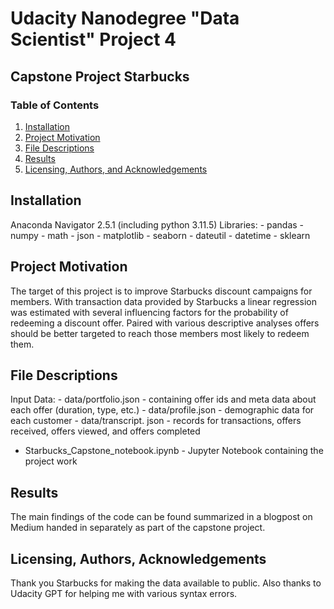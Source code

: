 # Udacity Nanodegree "Data Scientist" Project 4
## Capstone Project Starbucks

### Table of Contents

1. [Installation](#installation)
2. [Project Motivation](#motivation)
3. [File Descriptions](#files)
4. [Results](#results)
5. [Licensing, Authors, and Acknowledgements](#licensing)

## Installation <a name="installation"></a>

Anaconda Navigator 2.5.1 (including python 3.11.5)
Libraries:
    - pandas
    - numpy
    - math
    - json
    - matplotlib
    - seaborn
    - dateutil
    - datetime
    - sklearn

## Project Motivation<a name="motivation"></a>

The target of this project is to improve Starbucks discount campaigns for members. With transaction data provided by Starbucks a linear regression was estimated with several influencing factors for the probability of redeeming a discount offer. Paired with various descriptive analyses offers should be better targeted to reach those members most likely to redeem them.

## File Descriptions <a name="files"></a>

Input Data:
    - data/portfolio.json - containing offer ids and meta data about each offer (duration, type, etc.)
    - data/profile.json - demographic data for each customer
    - data/transcript. json - records for transactions, offers received, offers viewed, and offers completed

- Starbucks_Capstone_notebook.ipynb - Jupyter Notebook containing the project work

## Results<a name="results"></a>

The main findings of the code can be found summarized in a blogpost on Medium handed in separately as part of the capstone project.

## Licensing, Authors, Acknowledgements<a name="licensing"></a>

Thank you Starbucks for making the data available to public. Also thanks to Udacity GPT for helping me with various syntax errors.
